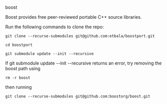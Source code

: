 boost

Boost provides free peer-reviewed portable C++ source libraries.

Run the following commands to clone the repo:
```
git clone --recurse-submodules git@github.com:etbala/boostport.git
```
```
cd boostport
```
```
git submodule update --init --recursive
```

If git submodule update --init --recursive returns an error, try removing the boost path using
```
rm -r boost
```
then running 
```
git clone --recurse-submodules git@github.com:boostorg/boost.git
```
